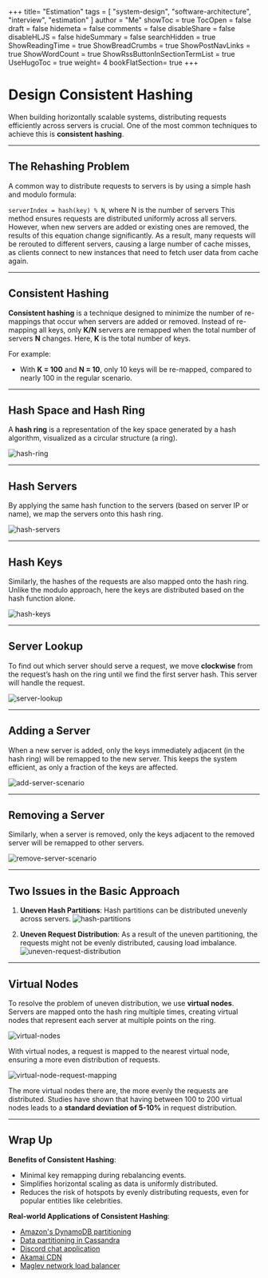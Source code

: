 +++
title= "Estimation"
tags = [ "system-design", "software-architecture", "interview", "estimation" ]
author = "Me"
showToc = true
TocOpen = false
draft = false
hidemeta = false
comments = false
disableShare = false
disableHLJS = false
hideSummary = false
searchHidden = true
ShowReadingTime = true
ShowBreadCrumbs = true
ShowPostNavLinks = true
ShowWordCount = true
ShowRssButtonInSectionTermList = true
UseHugoToc = true
weight= 4
bookFlatSection= true
+++

# Design Consistent Hashing

When building horizontally scalable systems, distributing requests efficiently across servers is crucial. One of the most common techniques to achieve this is **consistent hashing**.

---

## The Rehashing Problem

A common way to distribute requests to servers is by using a simple hash and modulo formula:

`serverIndex = hash(key) % N`, where N is the number of servers
This method ensures requests are distributed uniformly across all servers. However, when new servers are added or existing ones are removed, the results of this equation change significantly. As a result, many requests will be rerouted to different servers, causing a large number of cache misses, as clients connect to new instances that need to fetch user data from cache again.

---

## Consistent Hashing

**Consistent hashing** is a technique designed to minimize the number of re-mappings that occur when servers are added or removed. Instead of re-mapping all keys, only **K/N** servers are remapped when the total number of servers **N** changes. Here, **K** is the total number of keys.

For example:
- With **K = 100** and **N = 10**, only 10 keys will be re-mapped, compared to nearly 100 in the regular scenario.

---

## Hash Space and Hash Ring

A **hash ring** is a representation of the key space generated by a hash algorithm, visualized as a circular structure (a ring).

![hash-ring](../images/hash-ring.png)

---

## Hash Servers

By applying the same hash function to the servers (based on server IP or name), we map the servers onto this hash ring.

![hash-servers](../images/hash-servers.png)

---

## Hash Keys

Similarly, the hashes of the requests are also mapped onto the hash ring. Unlike the modulo approach, here the keys are distributed based on the hash function alone.

![hash-keys](../images/hash-keys.png)

---

## Server Lookup

To find out which server should serve a request, we move **clockwise** from the request’s hash on the ring until we find the first server hash. This server will handle the request.

![server-lookup](../images/server-lookup.png)

---

## Adding a Server

When a new server is added, only the keys immediately adjacent (in the hash ring) will be remapped to the new server. This keeps the system efficient, as only a fraction of the keys are affected.

![add-server-scenario](../images/add-server-scenario.png)

---

## Removing a Server

Similarly, when a server is removed, only the keys adjacent to the removed server will be remapped to other servers.

![remove-server-scenario](../images/remove-server-scenario.png)

---

## Two Issues in the Basic Approach

1. **Uneven Hash Partitions**: Hash partitions can be distributed unevenly across servers.
   ![hash-partitions](../images/hash-partitions.png)

2. **Uneven Request Distribution**: As a result of the uneven partitioning, the requests might not be evenly distributed, causing load imbalance.
   ![uneven-request-distribution](../images/uneven-request-distribution.png)

---

## Virtual Nodes

To resolve the problem of uneven distribution, we use **virtual nodes**. Servers are mapped onto the hash ring multiple times, creating virtual nodes that represent each server at multiple points on the ring.

![virtual-nodes](../images/virtual-nodes.png)

With virtual nodes, a request is mapped to the nearest virtual node, ensuring a more even distribution of requests.

![virtual-node-request-mapping](../images/virtual-node-request-mapping.png)

The more virtual nodes there are, the more evenly the requests are distributed. Studies have shown that having between 100 to 200 virtual nodes leads to a **standard deviation of 5-10%** in request distribution.

---

## Wrap Up

**Benefits of Consistent Hashing**:
- Minimal key remapping during rebalancing events.
- Simplifies horizontal scaling as data is uniformly distributed.
- Reduces the risk of hotspots by evenly distributing requests, even for popular entities like celebrities.

**Real-world Applications of Consistent Hashing**:
- [Amazon's DynamoDB partitioning](https://aws.amazon.com/dynamodb/)
- [Data partitioning in Cassandra](https://cassandra.apache.org/)
- [Discord chat application](https://discord.com/)
- [Akamai CDN](https://www.akamai.com/)
- [Maglev network load balancer](https://cloud.google.com/blog/products/networking/meet-maglev-google-global-load-balancer)
